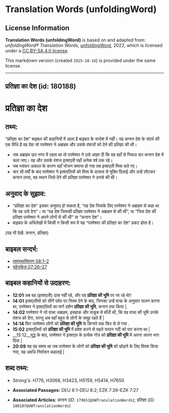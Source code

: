 # Translation Words (unfoldingWord)

## License Information

**Translation Words (unfoldingWord)** is based on and adapted from: _unfoldingWord® Translation Words_, [unfoldingWord](https://unfoldingword.org/utw), 2022, which is licensed under a [CC BY-SA 4.0 license](https://creativecommons.org/licenses/by-sa/4.0/legalcode.en).

This markdown version (created `2025-10-16`) is provided under the same license.



--------------------------------

## प्रतिज्ञा का देश (id: 180188)

प्रतिज्ञा का देश
================

तथ्य:
-----

“प्रतिज्ञा का देश” बाइबल की कहानियों में आता है बाइबल के सन्देश में नहीं। यह कनान देश के संदर्भ की एक विधि है वह देश जो परमेश्वर ने अब्राहम और उसके वंशजों को देने की प्रतिज्ञा की थी।

* जब अब्राहम ऊर नगर में रहता था तो परमेश्वर ने उसे आज्ञा दी कि वह वहाँ से निकल कर कनान देश में चला जाए। वह और उसके वंशज इस्राएली वहाँ अनेक वर्ष तक रहे।
* जब भयंकर अकाल के कारण वहाँ भोजन समाप्त हो गया तब इस्राएली मिस्र चले गए।
* चार सौ वर्षों के बाद परमेश्वर ने इस्राएलियों को मिस्र के दासत्व से मुक्ति दिलाई और उन्हें लौटकर कनान लाया, वह स्थान जिसे देने की प्रतिज्ञा परमेश्वर ने उनसे की थी।

अनुवाद के सुझाव:
----------------

* “प्रतिज्ञा का देश” इसका अनुवाद हो सकता है, “वह देश जिसके लिए परमेश्वर ने अब्राहम से कहा था कि वह उसे देगा”। या “वह देश जिसकी प्रतिज्ञा परमेश्वर ने अब्राहम से की थी”, या “जिस देश की प्रतिज्ञा परमेश्वर ने अपने लोगों से की थी” या “कनान देश”।
* बाइबल के अभिलेखों में किसी न किसी रूप में यह “परमेश्वर की प्रतिज्ञा का देश” प्रकट होता है।

(यह भी देखें: कनान, प्रतिज्ञा)

बाइबल सन्दर्भ:
--------------

* [व्यवस्थाविवरण 08:1–2](https://ref.ly/Deut8:1-Deut8:2)
* [यहेजकेल 07:26–27](https://ref.ly/Ezek7:26-Ezek7:27)

बाइबल कहानियों से उदाहरण:
-------------------------

* **12:01** अब वह (इस्राएली) दास नहीं रहे, और वह **प्रतिज्ञा की भूमि** पर जा रहे थे!!
* **14:01** इस्राएलीयों को सीनै पर्वत पर नियम देने के बाद, जिनका उन्हें वाचा के अनुसार पालन करना था, परमेश्वर ने इस्राएलियों का मार्ग दर्शन **प्रतिज्ञा की भूमि**, कनान तक किया \|.
* **14:02** परमेश्वर ने जो वाचा अब्राहम, इसहाक और याकूब से बाँधी थी, कि वह वाचा की भूमि उनके वंशज को देंगा, परन्तु अब वहाँ बहुत से लोगों के समूह रहते हैं \|
* **14:14** फिर परमेश्वर लोगों को **प्रतिज्ञा की भूमि** के किनारे तक फिर से ले गया .
* **15:02** इस्राएलियों को **प्रतिज्ञा की भूमि** में प्रवेश करने से पहले यरदन नदी को पार करना था \|
* \_\_15:12\_\_युद्ध के बाद, परमेश्वर ने इस्राएल के प्रत्येक गोत्र को **प्रतिज्ञा की भूमि** में अपना अपना भाग दिया \|
* **20:09** यह वह समय था जब परमेश्वर के लोगों को **प्रतिज्ञा की भूमि** को छोड़ने के लिए विवश किया गया, यह अवधि निर्वासन कहलाई \|

शब्द तथ्य:
----------

* Strong's: H776, H3068, H3423, H5159, H5414, H7650

* **Associated Passages:** DEU 8:1–DEU 8:2; EZK 7:26–EZK 7:27
* **Associated Articles:** कनान (ID: `179651@UWTranslationWords`); प्रतिज्ञा (ID: `180187@UWTranslationWords`)

